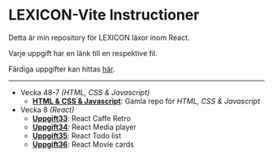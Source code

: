 # LEXICON-Vite Instructioner

Detta är min repository för LEXICON läxor inom React.

Varje uppgift har en länk till en respektive fil.

Färdiga uppgifter kan hittas [här](https://github.com/Ertingel/LEXICON-React).

---

-   Vecka 48-7 _(HTML, CSS & Javascript)_
    -   [**HTML & CSS & Javascript**](https://github.com/Ertingel/LEXICON/): Gamla repo för _HTML, CSS & Javascript_
-   Vecka 8 _(React)_
    -   [**Uppgift33**](https://github.com/Ertingel/LEXICON-React/tree/main/Instruktioner/Uppgift33-react-caffe-retro): React Caffe Retro
    -   [**Uppgift34**](https://github.com/Ertingel/LEXICON-React/tree/main/Instruktioner/Uppgift34-react-media-player): React Media player
    -   [**Uppgift35**](https://github.com/Ertingel/LEXICON-React/tree/main/Instruktioner/Uppgift35-react-todo-list): React Todo list
    -   [**Uppgift36**](https://github.com/Ertingel/LEXICON-React/tree/main/Instruktioner/Uppgift36-react-movie-cards): React Movie cards

